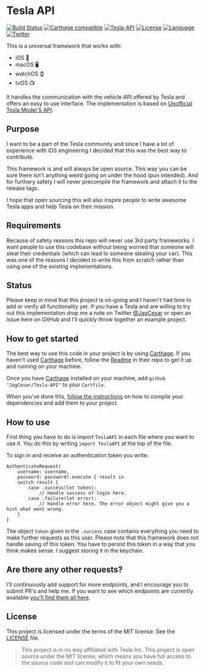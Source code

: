 # Tesla API

[![Build Status](https://www.bitrise.io/app/b4c6282d36e95749/status.svg?token=Uko7wcLVPmPuUDLSLr3stg&branch=master)](https://www.bitrise.io/app/b4c6282d36e95749)
[![Carthage compatible](https://img.shields.io/badge/Carthage-compatible-4BC51D.svg?style=flat)](https://github.com/Carthage/Carthage)
[![Tesla-API](https://img.shields.io/badge/platform-iOS%20%7C%20macOS%20%7C%20watchOS%20%7C%20tvOS-lightgrey.svg?style=flat)](https://github.com/JagCesar/Tesla-API)
[![License](https://img.shields.io/badge/license-MIT-AA8DF8.svg?style=flat)](https://github.com/JagCesar/Tesla-API/blob/master/LICENSE)
[![Language](https://img.shields.io/badge/language-Swift%203-E05C43.svg?style=flat)](https://swift.org)
[![Twitter](https://img.shields.io/badge/twitter-@JagCesar-00ACED.svg?style=flat)](http://twitter.com/JagCesar)

This is a universal framework that works with:

- iOS 📱
- macOS 🖥
- watchOS ⌚
- tvOS 📺

It handles the communication with the vehicle API offered by Tesla and offers an easy to use interface. The implementation is based on [Unofficial Tesla Model S API](https://docs.timdorr.apiary.io).

## Purpose

I want to be a part of the Tesla community and since I have a lot of experience with iOS engineering I decided that this was the best way to contribute.

This framework is and will always be open source. This way you can be sure there isn't anything weird going on under the hood (pun intended). And for furthery safety I will never precompile the framework and attach it to the release tags.

I hope that open sourcing this will also inspire people to write awesome Tesla apps and help Tesla on their mission.

## Requirements

Because of safety reasons this repo will never use 3rd party frameworks. I want people to use this codebase without being worried that someone will steal their credentials (which can lead to someone stealing your car). This was one of the reasons I decided to write this from scratch rather than using one of the existing implementations.

## Status

Please keep in mind that this project is on-going and I haven't had time to add or verify all functionality yet. If you have a Tesla and are willing to try out this implementation drop me a note on Twitter [@JagCesar](https://twitter.com/jagcesar) or open an Issue here on GitHub and I'll quickly throw together an example project.

## How to get started

The best way to use this code in your project is by using [Carthage](https://github.com/carthage/carthage). If you haven't used [Carthage](https://github.com/carthage/carthage) before, follow the [Readme](https://github.com/Carthage/Carthage/blob/master/README.md) in their repo to get it up and running on your machine.

Once you have [Carthage](https://github.com/carthage/carthage) installed on your machine, add `github "JagCesar/Tesla-API"` to your `Cartfile`.

When you've done this, [follow the instructions](https://github.com/carthage/carthage#getting-started) on how to compile your dependencies and add them to your project.

## How to use

First thing you have to do is import `TeslaAPI` in each file where you want to use it. You do this by writing `import TeslaAPI` at the top of the file.

To sign in and receive an authentication token you write:

```
AuthenticateRequest(
    username: username,
    password: password).execute { result in
    switch result {
        case .success(let token):
            // Handle success of login here.
        case .failure(let error):
            // Handle error here. The error object might give you a hint what went wrong.
    }
}
```

The object `token` given in the `.success` case contains everything you need to make further requests as this user. Please note that this framework does not handle saving of this token. You have to persist this token in a way that you think makes sense. I suggest storing it in the keychain.

## Are there any other requests?

I'll continuously add support for more endpoints, and I encourage you to submit PR's and help me. If you want to see which endpoints are currently available [you'll find them all here](https://github.com/JagCesar/Tesla-API/tree/master/Source/Requests).

## License

This project is licensed under the terms of the MIT license. See the [LICENSE](LICENSE) file.

> This project is in no way affiliated with Tesla Inc. This project is open source under the MIT license, which means you have full access to the source code and can modify it to fit your own needs.
